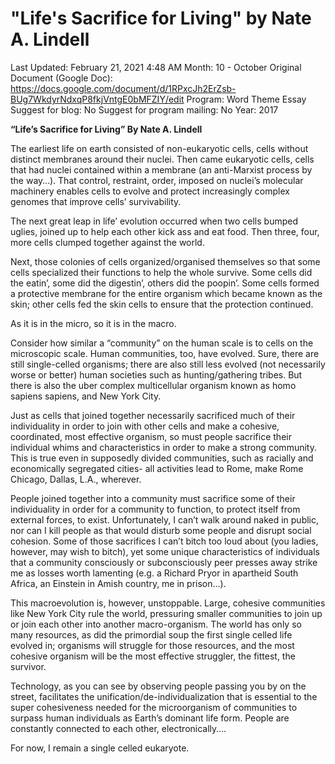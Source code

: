 # "Life's Sacrifice for Living" by Nate A. Lindell

Last Updated: February 21, 2021 4:48 AM
Month: 10 - October
Original Document (Google Doc): https://docs.google.com/document/d/1RPxcJh2ErZsb-BUg7WkdyrNdxqP8fkjVntgE0bMFZIY/edit
Program: Word Theme Essay
Suggest for blog: No
Suggest for program mailing: No
Year: 2017

**“Life’s Sacrifice for Living” By Nate A. Lindell**

The earliest life on earth consisted of non-eukaryotic cells, cells without distinct membranes around their nuclei. Then came eukaryotic cells, cells that had nuclei contained within a membrane (an anti-Marxist process by the way…). That control, restraint, order, imposed on nuclei’s molecular machinery enables cells to evolve and protect increasingly complex genomes that improve cells’ survivability.

The next great leap in life’ evolution occurred when two cells bumped uglies, joined up to help each other kick ass and eat food. Then three, four, more cells clumped together against the world.

Next, those colonies of cells organized/organised themselves so that some cells specialized their functions to help the whole survive. Some cells did the eatin’, some did the digestin’, others did the poopin’. Some cells formed a protective membrane for the entire organism which became known as the skin; other cells fed the skin cells to ensure that the protection continued.

As it is in the micro, so it is in the macro.

Consider how similar a “community” on the human scale is to cells on the microscopic scale. Human communities, too, have evolved. Sure, there are still single-celled organisms; there are also still less evolved (not necessarily worse or better) human societies such as hunting/gathering tribes. But there is also the uber complex multicellular organism known as homo sapiens sapiens, and New York City.

Just as cells that joined together necessarily sacrificed much of their individuality in order to join with other cells and make a cohesive, coordinated, most effective organism, so must people sacrifice their individual whims and characteristics in order to make a strong community. This is true even in supposedly divided communities, such as racially and economically segregated cities- all activities lead to Rome, make Rome Chicago, Dallas, L.A., wherever.

People joined together into a community must sacrifice some of their individuality in order for a community to function, to protect itself from external forces, to exist. Unfortunately, I can’t walk around naked in public, nor can I kill people as that would disturb some people and disrupt social cohesion. Some of those sacrifices I can’t bitch too loud about (you ladies, however, may wish to bitch), yet some unique characteristics of individuals that a community consciously or subconsciously peer presses away strike me as losses worth lamenting (e.g. a Richard Pryor in apartheid South Africa, an Einstein in Amish country, me in prison…).

This macroevolution is, however, unstoppable. Large, cohesive communities like New York City rule the world, pressuring smaller communities to join up or join each other into another macro-organism. The world has only so many resources, as did the primordial soup the first single celled life evolved in; organisms will struggle for those resources, and the most cohesive organism will be the most effective struggler, the fittest, the survivor.

Technology, as you can see by observing people passing you by on the street, facilitates the unification/de-individualization that is essential to the super cohesiveness needed for the microorganism of communities to surpass human individuals as Earth’s dominant life form. People are constantly connected to each other, electronically….

For now, I remain a single celled eukaryote.